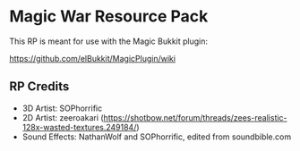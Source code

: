 # Magic War Resource Pack

This RP is meant for use with the Magic Bukkit plugin:

https://github.com/elBukkit/MagicPlugin/wiki

## RP Credits

- 3D Artist: SOPhorrific
- 2D Artist: zeeroakari (https://shotbow.net/forum/threads/zees-realistic-128x-wasted-textures.249184/)
- Sound Effects: NathanWolf and SOPhorrific, edited from soundbible.com
